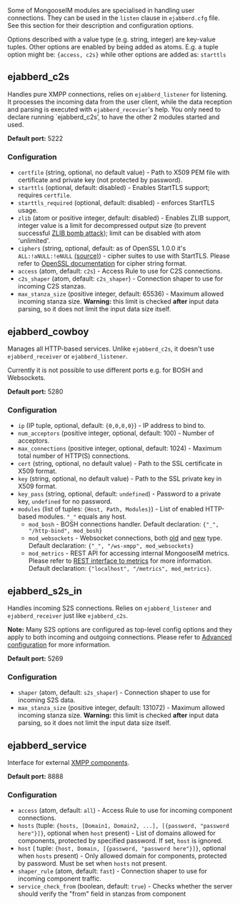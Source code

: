 Some of MongooseIM modules are specialised in handling user connections. They can be used in the `listen` clause in `ejabberd.cfg` file. See this section for their description and configuration options.

Options described with a value type (e.g. string, integer) are key-value tuples. 
Other options are enabled by being added as atoms. E.g. a tuple option might be: `{access, c2s}` while other options are added as: `starttls`

## ejabberd_c2s

Handles pure XMPP connections, relies on `ejabberd_listener` for listening. It processes the incoming data from the user client, while the data reception and parsing is executed with `ejabberd_recevier`'s help. You only need to declare running `ejabberd_c2s’, to have the other 2 modules started and used.

**Default port:** 5222

### Configuration

* `certfile` (string, optional, no default value) - Path to X509 PEM file with certificate and private key (not protected by password).
* `starttls` (optional, default: disabled) - Enables StartTLS support; requires `certfile`.
* `starttls_required` (optional, default: disabled) - enforces StartTLS usage.
* `zlib` (atom or positive integer, default: disabled) - Enables ZLIB support, integer value is a limit for decompressed output size (to prevent successful [ZLIB bomb attack](http://xmpp.org/resources/security-notices/uncontrolled-resource-consumption-with-highly-compressed-xmpp-stanzas/)); limit can be disabled with atom 'unlimited'.
* `ciphers` (string, optional, default: as of OpenSSL 1.0.0 it's `ALL:!aNULL:!eNULL` [(source)](https://www.openssl.org/docs/apps/ciphers.html#CIPHER_STRINGS)) - cipher suites to use with StartTLS. Please refer to [OpenSSL documentation](http://www.openssl.org/docs/apps/ciphers.html) for cipher string format.
* `access` (atom, default: `c2s`) - Access Rule to use for C2S connections.
* `c2s_shaper` (atom, default: `c2s_shaper`) - Connection shaper to use for incoming C2S stanzas.
* `max_stanza_size` (positive integer, default: 65536) - Maximum allowed incoming stanza size. **Warning:** this limit is checked **after** input data parsing, so it does not limit the input data size itself.

## ejabberd_cowboy

Manages all HTTP-based services. Unlike `ejabberd_c2s`, it doesn't use `ejabberd_receiver` or `ejabberd_listener`.

Currently it is not possible to use different ports e.g. for BOSH and Websockets.

**Default port:** 5280

### Configuration

* `ip` (IP tuple, optional, default: `{0,0,0,0}`) - IP address to bind to.
* `num_acceptors` (positive integer, optional, default: 100) - Number of acceptors.
* `max_connections` (positive integer, optional, default: 1024) - Maximum total number of HTTP(S) connections.
* `cert` (string, optional, no default value) - Path to the SSL certificate in X509 format.
* `key` (string, optional, no default value) - Path to the SSL private key in X509 format.
* `key_pass` (string, optional, default: `undefined`) - Password to a private key, `undefined` for no password.
* `modules` (list of tuples: `{Host, Path, Modules}`) - List of enabled HTTP-based modules. `"_"` equals any host.
    * `mod_bosh` - BOSH connections handler. Default declaration: `{"_", "/http-bind", mod_bosh}`
    * `mod_websockets` - Websocket connections, both [old](http://xmpp.org/extensions/xep-0206.html) and [new](http://datatracker.ietf.org/doc/draft-ietf-xmpp-websocket/?include_text=1) type. Default declaration: `{"_", "/ws-xmpp", mod_websockets}`
    * `mod_metrics` - REST API for accessing internal MongooseIM metrics. Please refer to [REST interface to metrics](../misc/REST-interface-to-metrics.md) for more information. Default declaration: `{"localhost", "/metrics", mod_metrics}`.

## ejabberd_s2s_in

Handles incoming S2S connections. Relies on `ejabberd_listener` and `ejabberd_receiver` just like `ejabberd_c2s`.

**Note:** Many S2S options are configured as top-level config options and they apply to both incoming and outgoing connections. Please refer to [Advanced configuration](../Advanced-configuration.md) for more information.

**Default port:** 5269

### Configuration

* `shaper` (atom, default: `s2s_shaper`) - Connection shaper to use for incoming S2S data.
* `max_stanza_size` (positive integer, default: 131072) - Maximum allowed incoming stanza size. **Warning:** this limit is checked **after** input data parsing, so it does not limit the input data size itself.

## ejabberd_service

Interface for external [XMPP components](http://xmpp.org/extensions/xep-0114.html).

**Default port:** 8888

### Configuration

* `access` (atom, default: `all`) - Access Rule to use for incoming component connections.
* `hosts` (tuple: `{hosts, [Domain1, Domain2, ...], [{password, "password here"}]}`, optional when `host` present) - List of domains allowed for components, protected by specified password. If set, `host` is ignored.
* `host` ( tuple: `{host, Domain, [{password, "password here"}]}`, optional when `hosts` present) - Only allowed domain for components, protected by password. Must be set when `hosts` not present.
* `shaper_rule` (atom, default: `fast`) - Connection shaper to use for incoming component traffic.
* `service_check_from` (boolean, default: `true`) - Checks whether the server should verify the "from" field in stanzas from component
